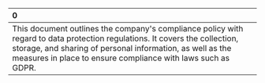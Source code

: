 | 0                                                                                                                                                                                                                                                        |
|:---------------------------------------------------------------------------------------------------------------------------------------------------------------------------------------------------------------------------------------------------------|
| This document outlines the company's compliance policy with regard to data protection regulations. It covers the collection, storage, and sharing of personal information, as well as the measures in place to ensure compliance with laws such as GDPR. |
